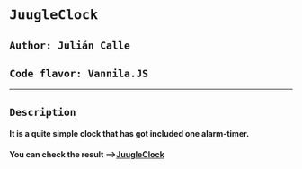 # `JuugleClock`

## `Author: Julián Calle`

## `Code flavor: Vannila.JS`

---

## `Description`

#### It is a quite simple clock that has got included one alarm-timer.

#### You can check the result -->[JuugleClock](https://juugleclock.vercel.app/)
